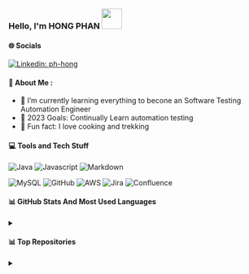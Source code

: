 ### Hello, I'm HONG PHAN <img src="https://media.giphy.com/media/j5oMK60WVe1w9YaaOa/source.gif" width="40"></h2>
<img align='right' width="200">

#### 🌐 Socials
[![Linkedin: ph-hong](https://img.shields.io/badge/HongPhan-0077B5?style=flat&logo=linkedin&logoColor=white&link=linkedin.com/in/ph-hong/)](https://www.linkedin.com/in/ph-hong/)

 #### 🍁 About Me :
- 🌱 I’m currently learning everything to becone an Software Testing Automation Engineer
- 🎯 2023 Goals: Continually Learn automation testing
- 🌟 Fun fact: I love cooking and trekking

#### 💻 Tools and Tech Stuff
![Java](https://img.shields.io/badge/Java-ED8B00?style=flat&logo=openjdk&logoColor=white)
![Javascript](https://img.shields.io/badge/JavaScript-F7DF1E?style=flat&logo=javascript&logoColor=black) 
![Markdown](https://img.shields.io/badge/markdown-%23000000.svg?style=flat&logo=markdown&logoColor=white) 

![MySQL](https://img.shields.io/badge/mysql-%2300f.svg?style=flat&logo=mysql&logoColor=white) 
![GitHub](https://img.shields.io/badge/GitHub-100000?style=flat&logo=github&logoColor=white) 
![AWS](https://img.shields.io/badge/AWS-%23FF9900.svg?style=flat&logo=amazon-aws&logoColor=white) 
![Jira](https://img.shields.io/badge/jira-%230A0FFF.svg?style=flat&logo=jira&logoColor=white) 
![Confluence](https://img.shields.io/badge/confluence-%23172BF4.svg?style=flat&logo=confluence&logoColor=white)

#### 📊 GitHub Stats And Most Used Languages

<details>
  <summary> </summary>

<a href="https://github.com/ph-hong/github-readme-stats"><img align="left" alt="HongPhan's GitHub Stats" src="https://github-readme-stats.vercel.app/api?username=ph-hong&show_icons=true&theme=dracula" /></a>  <a href="https://github.com/ph-hong/github-readme-stats"><img align="left" alt="Most Used Languages" src="https://github-readme-stats.vercel.app/api/top-langs/?username=ph-hong&show_icons=true&theme=dracula" /></a> 

</details>

#### 📊 Top Repositories 
<details>
  <summary> </summary>

[![Readme Card](https://github-readme-stats.vercel.app/api/pin/?username=ph-hong&repo=hybrid-framework-techpanda)](https://github.com/ph-hong/hybrid-framework-techpanda)

[![Readme Card](https://github-readme-stats.vercel.app/api/pin/?username=ph-hong&repo=gui-framework-cypress)](https://github.com/ph-hong/gui-framework-cypress)
</details>
